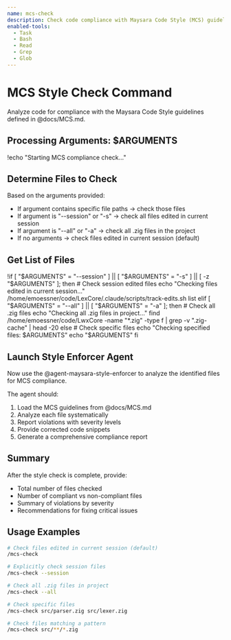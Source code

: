 ```yaml
---
name: mcs-check
description: Check code compliance with Maysara Code Style (MCS) guidelines
enabled-tools:
  - Task
  - Bash
  - Read
  - Grep
  - Glob
---
```


# MCS Style Check Command

Analyze code for compliance with the Maysara Code Style guidelines defined in @docs/MCS.md.

## Processing Arguments: $ARGUMENTS

!echo "Starting MCS compliance check..."

## Determine Files to Check

Based on the arguments provided:
- If argument contains specific file paths → check those files
- If argument is "--session" or "-s" → check all files edited in current session
- If argument is "--all" or "-a" → check all .zig files in the project
- If no arguments → check files edited in current session (default)

## Get List of Files

!if [ "$ARGUMENTS" = "--session" ] || [ "$ARGUMENTS" = "-s" ] || [ -z "$ARGUMENTS" ]; then
    # Check session edited files
    echo "Checking files edited in current session..."
    /home/emoessner/code/LexCore/.claude/scripts/track-edits.sh list
elif [ "$ARGUMENTS" = "--all" ] || [ "$ARGUMENTS" = "-a" ]; then
    # Check all .zig files
    echo "Checking all .zig files in project..."
    find /home/emoessner/code/LwxCore -name "*.zig" -type f | grep -v ".zig-cache" | head -20
else
    # Check specific files
    echo "Checking specified files: $ARGUMENTS"
    echo "$ARGUMENTS"
fi

## Launch Style Enforcer Agent

Now use the @agent-maysara-style-enforcer to analyze the identified files for MCS compliance.

The agent should:
1. Load the MCS guidelines from @docs/MCS.md
2. Analyze each file systematically
3. Report violations with severity levels
4. Provide corrected code snippets
5. Generate a comprehensive compliance report

## Summary

After the style check is complete, provide:
- Total number of files checked
- Number of compliant vs non-compliant files
- Summary of violations by severity
- Recommendations for fixing critical issues

## Usage Examples

```bash
# Check files edited in current session (default)
/mcs-check

# Explicitly check session files
/mcs-check --session

# Check all .zig files in project
/mcs-check --all

# Check specific files
/mcs-check src/parser.zig src/lexer.zig

# Check files matching a pattern
/mcs-check src/**/*.zig
```